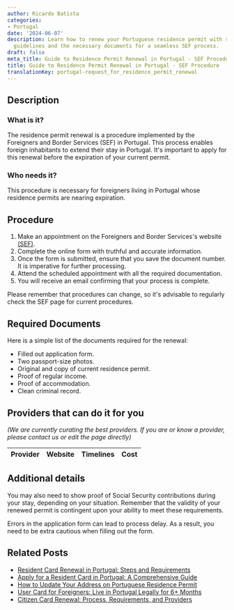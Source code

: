 ```yaml
---
author: Ricardo Batista
categories:
- Portugal
date: '2024-06-07'
description: Learn how to renew your Portuguese residence permit with step-by-step
  guidelines and the necessary documents for a seamless SEF process.
draft: false
meta_title: Guide to Residence Permit Renewal in Portugal - SEF Procedure
title: Guide to Residence Permit Renewal in Portugal - SEF Procedure
translationKey: portugal-request_for_residence_permit_renewal
---
```


## Description

### What is it?
The residence permit renewal is a procedure implemented by the Foreigners and Border Services (SEF) in Portugal. This process enables foreign inhabitants to extend their stay in Portugal. It's important to apply for this renewal before the expiration of your current permit.

### Who needs it?
This procedure is necessary for foreigners living in Portugal whose residence permits are nearing expiration. 

## Procedure

1. Make an appointment on the Foreigners and Border Services's website [(SEF)](https://www.sef.pt/).
2. Complete the online form with truthful and accurate information.
3. Once the form is submitted, ensure that you save the document number. It is imperative for further processing.
4. Attend the scheduled appointment with all the required documentation.
5. You will receive an email confirming that your process is complete.

Please remember that procedures can change, so it's advisable to regularly check the SEF page for current procedures.

## Required Documents

Here is a simple list of the documents required for the renewal:

- Filled out application form.
- Two passport-size photos.
- Original and copy of current residence permit.
- Proof of regular income.
- Proof of accommodation.
- Clean criminal record.

## Providers that can do it for you

_(We are currently curating the best providers. If you are or know a provider, please contact us or edit the page directly)_

| Provider        |     Website     |     Timelines    |       Cost      |
| :-------------: | :-------------: |  :-------------: | :-------------: |

## Additional details

You may also need to show proof of Social Security contributions during your stay, depending on your situation. Remember that the validity of your renewed permit is contingent upon your ability to meet these requirements.  

Errors in the application form can lead to process delay. As a result, you need to be extra cautious when filling out the form.
## Related Posts

- [Resident Card Renewal in Portugal: Steps and Requirements](https://tramitit.com/guides/portugal/renewal_of_resident_card_for_foreign_citizens/)
- [Apply for a Resident Card in Portugal: A Comprehensive Guide](https://tramitit.com/guides/portugal/request_for_resident_card_for_foreign_citizens/)
- [How to Update Your Address on Portuguese Residence Permit](https://tramitit.com/guides/portugal/change_of_address_on_residence_permit/)
- [User Card for Foreigners: Live in Portugal Legally for 6+ Months](https://tramitit.com/guides/portugal/request_for_user_card_for_foreigners/)
- [Citizen Card Renewal: Process, Requirements, and Providers](https://tramitit.com/guides/portugal/renewal_of_citizen_card/)